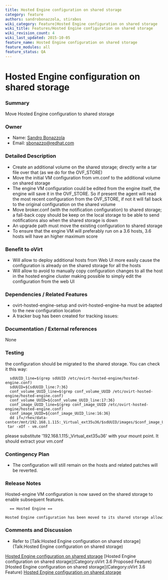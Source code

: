 ```yaml
---
title: Hosted Engine configuration on shared storage
category: feature
authors: sandrobonazzola, stirabos
wiki_category: Feature|Hosted Engine configuration on shared storage
wiki_title: Features/Hosted Engine configuration on shared storage
wiki_revision_count: 4
wiki_last_updated: 2015-10-05
feature_name: Hosted Engine configuration on shared storage
feature_modules: all
feature_status: QA
---
```


# Hosted Engine configuration on shared storage

### Summary

Move Hosted Engine configuration to shared storage

### Owner

*   Name: [ Sandro Bonazzola](User:SandroBonazzola)
*   Email: <sbonazzo@redhat.com>

### Detailed Description

*   Create an additional volume on the shared storage; directly write a tar file over that (as we do for the OVF_STORE)
*   Move the initial VM configuration from vm.conf to the additional volume on shared storage
*   The engine VM configuration could be edited from the engine itself, the engine will save it in the OVF_STORE. So if present the agent will read the most recent configuration from the OVF_STORE, if not it will fall back to the original configuration on the shared volume
*   Move broker.conf (with the notification configuration) to shared storage; a fall-back copy should be keep on the local storage to be able to send notifications also when the shared storage is down
*   An upgrade path must move the existing configuration to shared storage
*   To ensure that the engine VM will preferably run on a 3.6 hosts, 3.6 hosts will have an higher maximum score

### Benefit to oVirt

*   Will allow to deploy additional hosts from Web UI more easily cause the configuration is already on the shared storage for all the hosts
*   Will allow to avoid to manually copy configuration changes to all the host in the hosted engine cluster making possible to simply edit the configuration from the web UI

### Dependencies / Related Features

*   ovirt-hosted-engine-setup and ovirt-hosted-engine-ha must be adapted to the new configuration location
*   A tracker bug has been created for tracking issues:

### Documentation / External references

None

### Testing

the configuration should be migrated to the shared storage. You can check it this way:

      sdUUID_line=$(grep sdUUID /etc/ovirt-hosted-engine/hosted-engine.conf)
      sdUUID=${sdUUID_line:7:36}
      conf_volume_UUID_line=$(grep conf_volume_UUID /etc/ovirt-hosted-engine/hosted-engine.conf)
      conf_volume_UUID=${conf_volume_UUID_line:17:36}
      conf_image_UUID_line=$(grep conf_image_UUID /etc/ovirt-hosted-engine/hosted-engine.conf)
      conf_image_UUID=${conf_image_UUID_line:16:36}
      dd if=/rhev/data-center/mnt/192.168.1.115:_Virtual_ext35u36/$sdUUID/images/$conf_image_UUID/$conf_volume_UUID 2>/dev/null| tar -xOf - vm.conf

please substitute '192.168.1.115:_Virtual_ext35u36' with your mount point. It should extract your vm.conf

### Contingency Plan

*   The configuration will still remain on the hosts and related patches will be reverted.

### Release Notes

Hosted-engine VM configuration is now saved on the shared storage to enable subsequent features.

      == Hosted Engine ==
      Hosted Engine configuration has been moved to its shared storage allowing to centralize any configuration change without the need of manually copy the configuration to all the hosts in its cluster.

### Comments and Discussion

*   Refer to [Talk:Hosted Engine configuration on shared storage](Talk:Hosted Engine configuration on shared storage)

[Hosted Engine configuration on shared storage](Category:Feature) [Hosted Engine configuration on shared storage](Category:oVirt 3.6 Proposed Feature) [Hosted Engine configuration on shared storage](Category:oVirt 3.6 Feature) [Hosted Engine configuration on shared storage](Category:Integration)
